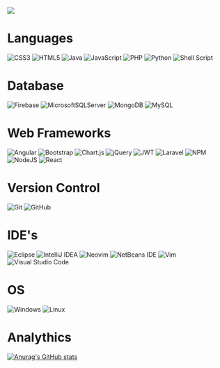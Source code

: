 ![](https://komarev.com/ghpvc/?username=AndNikDev&color=blueviolet&style=for-the-badge)


# Languages
![CSS3](https://img.shields.io/badge/css3-%231572B6.svg?style=for-the-badge&logo=css3&logoColor=white)  ![HTML5](https://img.shields.io/badge/html5-%23E34F26.svg?style=for-the-badge&logo=html5&logoColor=white)   ![Java](https://img.shields.io/badge/java-%23ED8B00.svg?style=for-the-badge&logo=openjdk&logoColor=white)   ![JavaScript](https://img.shields.io/badge/javascript-%23323330.svg?style=for-the-badge&logo=javascript&logoColor=%23F7DF1E)    ![PHP](https://img.shields.io/badge/php-%23777BB4.svg?style=for-the-badge&logo=php&logoColor=white) ![Python](https://img.shields.io/badge/python-3670A0?style=for-the-badge&logo=python&logoColor=ffdd54)  ![Shell Script](https://img.shields.io/badge/shell_script-%23121011.svg?style=for-the-badge&logo=gnu-bash&logoColor=white)

# Database
![Firebase](https://img.shields.io/badge/firebase-a08021?style=for-the-badge&logo=firebase&logoColor=ffcd34)    ![MicrosoftSQLServer](https://img.shields.io/badge/Microsoft%20SQL%20Server-CC2927?style=for-the-badge&logo=microsoft%20sql%20server&logoColor=white)   ![MongoDB](https://img.shields.io/badge/MongoDB-%234ea94b.svg?style=for-the-badge&logo=mongodb&logoColor=white) ![MySQL](https://img.shields.io/badge/mysql-4479A1.svg?style=for-the-badge&logo=mysql&logoColor=white)

# Web Frameworks
![Angular](https://img.shields.io/badge/angular-%23DD0031.svg?style=for-the-badge&logo=angular&logoColor=white)     ![Bootstrap](https://img.shields.io/badge/bootstrap-%238511FA.svg?style=for-the-badge&logo=bootstrap&logoColor=white)   ![Chart.js](https://img.shields.io/badge/chart.js-F5788D.svg?style=for-the-badge&logo=chart.js&logoColor=white)     ![jQuery](https://img.shields.io/badge/jquery-%230769AD.svg?style=for-the-badge&logo=jquery&logoColor=white)    ![JWT](https://img.shields.io/badge/JWT-black?style=for-the-badge&logo=JSON%20web%20tokens) ![Laravel](https://img.shields.io/badge/laravel-%23FF2D20.svg?style=for-the-badge&logo=laravel&logoColor=white) ![NPM](https://img.shields.io/badge/NPM-%23CB3837.svg?style=for-the-badge&logo=npm&logoColor=white) ![NodeJS](https://img.shields.io/badge/node.js-6DA55F?style=for-the-badge&logo=node.js&logoColor=white) ![React](https://img.shields.io/badge/react-%2320232a.svg?style=for-the-badge&logo=react&logoColor=%2361DAFB)

# Version Control
![Git](https://img.shields.io/badge/git-%23F05033.svg?style=for-the-badge&logo=git&logoColor=white)     ![GitHub](https://img.shields.io/badge/github-%23121011.svg?style=for-the-badge&logo=github&logoColor=white)

# IDE's
![Eclipse](https://img.shields.io/badge/Eclipse-FE7A16.svg?style=for-the-badge&logo=Eclipse&logoColor=white)    ![IntelliJ IDEA](https://img.shields.io/badge/IntelliJIDEA-000000.svg?style=for-the-badge&logo=intellij-idea&logoColor=white)   ![Neovim](https://img.shields.io/badge/NeoVim-%2357A143.svg?&style=for-the-badge&logo=neovim&logoColor=white)   ![NetBeans IDE](https://img.shields.io/badge/NetBeansIDE-1B6AC6.svg?style=for-the-badge&logo=apache-netbeans-ide&logoColor=white)   ![Vim](https://img.shields.io/badge/VIM-%2311AB00.svg?style=for-the-badge&logo=vim&logoColor=white) ![Visual Studio Code](https://img.shields.io/badge/Visual%20Studio%20Code-0078d7.svg?style=for-the-badge&logo=visual-studio-code&logoColor=white)

# OS
![Windows](https://img.shields.io/badge/Windows-0078D6?style=for-the-badge&logo=windows&logoColor=white)    ![Linux](https://img.shields.io/badge/Linux-FCC624?style=for-the-badge&logo=linux&logoColor=black)


# Analythics
[![Anurag's GitHub stats](https://github-readme-stats.vercel.app/api?username=AndNikDev&theme=midnight-purple)](https://github.com/AndNikDev/AndNikDev)